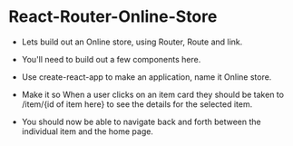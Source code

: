 # React-Router-Online-Store

- Lets build out an Online store, using Router, Route and link.
- You'll need to build out a few components here.
- Use create-react-app to make an application, name it Online store.

- Make it so When a user clicks on an item card they should be taken to /item/{id of item here} to see the details for the selected item.
- You should now be able to navigate back and forth between the individual item and the home page.
